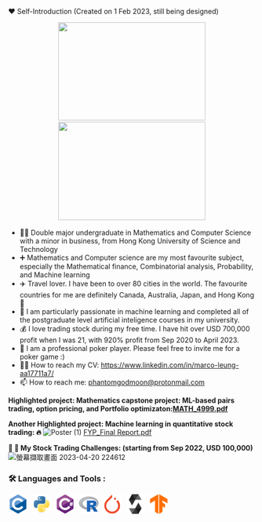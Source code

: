 ❤️ Self-Introduction (Created on 1 Feb 2023, still being designed)


<div id="header" align="center">
  <img src="https://www.telegraph.co.uk/content/dam/betting/Better-Collective/8-Classic.jpg" width="300" height="200"/>
  <img src="https://miro.medium.com/max/1400/1*L76A5gL6176UbMgn7q4Ybg.jpeg" width="300" height="200"/>
</div>

- 🧑‍🎓 Double major undergraduate in Mathematics and Computer Science with a minor in business, from Hong Kong University of Science and Technology
- ➕ Mathematics and Computer science are my most favourite subject, especially the Mathematical finance, Combinatorial analysis, Probability, and Machine learning
- ✈️ Travel lover. I have been to over 80 cities in the world. The favourite countries for me are definitely Canada, Australia, Japan, and Hong Kong 🥰
- 🤖 I am particularly passionate in machine learning and completed all of the postgraduate level artificial inteligence courses in my university.
- 💰 I love trading stock during my free time. I have hit over USD 700,000 profit when I was 21, with 920% profit from Sep 2020 to April 2023.
- 🎲 I am a professional poker player. Please feel free to invite me for a poker game :)
- 👨‍💼 How to reach my CV: https://www.linkedin.com/in/marco-leung-aa17711a7/
- 📫 How to reach me: phantomgodmoon@protonmail.com


  
<b>Highlighted project: Mathematics capstone project: ML-based pairs trading, option pricing, and Portfolio optimizaton:[MATH_4999.pdf](https://github.com/phantomgodmoon/phantomgodmoon/files/11287613/MATH_4999.pdf)
  </b>
  
  <b>Another Highlighted project: Machine learning in quantitative stock trading:   🔥</b>
  ![Poster (1)](https://user-images.githubusercontent.com/68416360/233400456-fd1ecd04-074c-4399-8609-4b14d2a0bff8.png)
  [FYP_Final Report.pdf](https://github.com/phantomgodmoon/phantomgodmoon/files/11287572/FYP_Final.Report.pdf)

 <b> 💸 🥇 My Stock Trading Challenges: (starting from Sep 2022, USD 100,000)</b>
  ![螢幕擷取畫面 2023-04-20 224612](https://user-images.githubusercontent.com/68416360/233403173-e0452fe5-c684-495c-9664-9b11e4ca1e63.png)
  

### :hammer_and_wrench: Languages and Tools :
<div>
  <img src="https://raw.githubusercontent.com/devicons/devicon/1119b9f84c0290e0f0b38982099a2bd027a48bf1/icons/c/c-original.svg" title="C" alt="C" width="40" height="40"/>&nbsp;
  <img src="https://raw.githubusercontent.com/devicons/devicon/1119b9f84c0290e0f0b38982099a2bd027a48bf1/icons/python/python-original.svg"  title="Python" alt="Python" width="40" height="40"/>&nbsp;
  <img src="https://raw.githubusercontent.com/devicons/devicon/1119b9f84c0290e0f0b38982099a2bd027a48bf1/icons/csharp/csharp-original.svg" title="Csharp" alt="Csharp" width="40" height="40"/>&nbsp;
  <img src="https://raw.githubusercontent.com/devicons/devicon/1119b9f84c0290e0f0b38982099a2bd027a48bf1/icons/r/r-original.svg" title="R" alt="R" width="40" height="40"/>&nbsp;
  <img src="https://raw.githubusercontent.com/devicons/devicon/1119b9f84c0290e0f0b38982099a2bd027a48bf1/icons/pytorch/pytorch-original.svg" title="Pytorch" alt="Pytorch" width="40" height="40"/>&nbsp;
  <img src="https://raw.githubusercontent.com/devicons/devicon/1119b9f84c0290e0f0b38982099a2bd027a48bf1/icons/solidity/solidity-original.svg" title="Solidity" alt="Solidity" width="40" height="40"/>&nbsp;
  <img src="https://raw.githubusercontent.com/devicons/devicon/1119b9f84c0290e0f0b38982099a2bd027a48bf1/icons/tensorflow/tensorflow-original.svg" title="Tensorflow" alt="Tensorflow" width="40" height="40"/>&nbsp;
